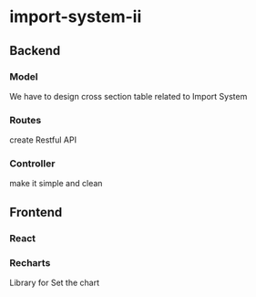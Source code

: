 # import-system-ii

## Backend
### Model
We have to design cross section table related to Import System
### Routes
create Restful API
### Controller
make it simple and clean
## Frontend

### React 
### Recharts
Library for Set the chart
###
